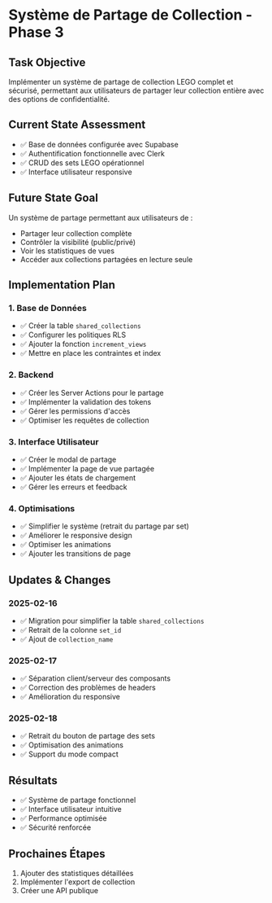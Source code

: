 # Système de Partage de Collection - Phase 3

## Task Objective

Implémenter un système de partage de collection LEGO complet et sécurisé, permettant aux utilisateurs de partager leur collection entière avec des options de confidentialité.

## Current State Assessment

- ✅ Base de données configurée avec Supabase
- ✅ Authentification fonctionnelle avec Clerk
- ✅ CRUD des sets LEGO opérationnel
- ✅ Interface utilisateur responsive

## Future State Goal

Un système de partage permettant aux utilisateurs de :

- Partager leur collection complète
- Contrôler la visibilité (public/privé)
- Voir les statistiques de vues
- Accéder aux collections partagées en lecture seule

## Implementation Plan

### 1. Base de Données

- ✅ Créer la table `shared_collections`
- ✅ Configurer les politiques RLS
- ✅ Ajouter la fonction `increment_views`
- ✅ Mettre en place les contraintes et index

### 2. Backend

- ✅ Créer les Server Actions pour le partage
- ✅ Implémenter la validation des tokens
- ✅ Gérer les permissions d'accès
- ✅ Optimiser les requêtes de collection

### 3. Interface Utilisateur

- ✅ Créer le modal de partage
- ✅ Implémenter la page de vue partagée
- ✅ Ajouter les états de chargement
- ✅ Gérer les erreurs et feedback

### 4. Optimisations

- ✅ Simplifier le système (retrait du partage par set)
- ✅ Améliorer le responsive design
- ✅ Optimiser les animations
- ✅ Ajouter les transitions de page

## Updates & Changes

### 2025-02-16

- ✅ Migration pour simplifier la table `shared_collections`
- ✅ Retrait de la colonne `set_id`
- ✅ Ajout de `collection_name`

### 2025-02-17

- ✅ Séparation client/serveur des composants
- ✅ Correction des problèmes de headers
- ✅ Amélioration du responsive

### 2025-02-18

- ✅ Retrait du bouton de partage des sets
- ✅ Optimisation des animations
- ✅ Support du mode compact

## Résultats

- ✅ Système de partage fonctionnel
- ✅ Interface utilisateur intuitive
- ✅ Performance optimisée
- ✅ Sécurité renforcée

## Prochaines Étapes

1. Ajouter des statistiques détaillées
2. Implémenter l'export de collection
3. Créer une API publique
